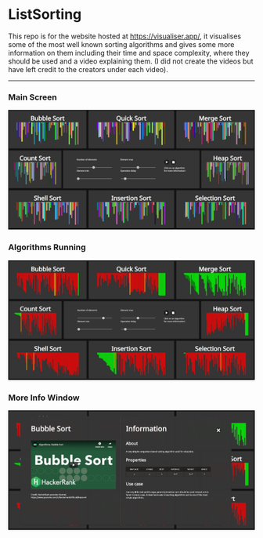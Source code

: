 # ListSorting

This repo is for the website hosted at https://visualiser.app/, it visualises some of the most well known sorting algorithms
and gives some more information on them including their time and space complexity, where they should be used and a video explaining them. (I did not create the videos but have left credit to the creators under each video).

---

### Main Screen
![Main Screen](./public/media/Homepage.JPG?raw=true)
### Algorithms Running
![Running Screen](./public/media/RunningSort.JPG?raw=true)
### More Info Window
![More Info Screen](./public/media/MoreInfo.JPG?raw=true)
